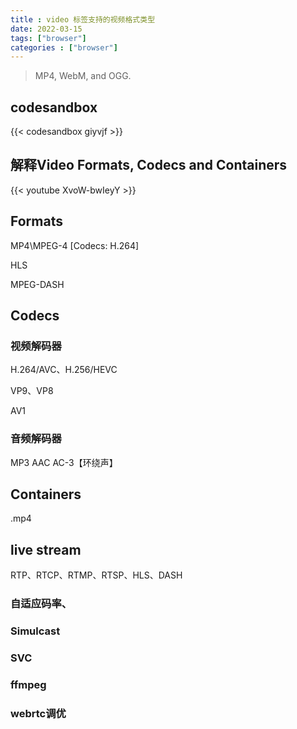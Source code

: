 ```yaml
---
title : video 标签支持的视频格式类型
date: 2022-03-15
tags: ["browser"]
categories : ["browser"]
---
```

<!--more-->

> MP4, WebM, and OGG.

## codesandbox
{{< codesandbox giyvjf >}}

## 解释Video Formats, Codecs and Containers

{{< youtube XvoW-bwIeyY >}}

## Formats
MP4\MPEG-4 [Codecs: H.264]

HLS

MPEG-DASH

## Codecs
### 视频解码器
H.264/AVC、H.256/HEVC

VP9、VP8

AV1

### 音频解码器
MP3
AAC
AC-3【环绕声】

## Containers
.mp4

## live stream
RTP、RTCP、RTMP、RTSP、HLS、DASH

### 自适应码率、
### Simulcast
### SVC

### ffmpeg

### webrtc调优
